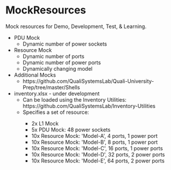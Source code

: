 # MockResources
Mock resources for Demo, Development, Test, &amp; Learning.
<ul>
<li>PDU Mock
	<ul>
	<li>Dynamic number of power sockets</li>
	</ul>
</li>
<li>Resource Mock
	<ul>
	<li>Dynamic number of ports</li>
	<li>Dynamic number of power ports</li>
	<li>Dynamically changing model</li>
	</ul>
</li>
<li>Additional Mocks
	<ul>
	<li>https://github.com/QualiSystemsLab/Quali-University-Prep/tree/master/Shells</li>
	</ul>
</li>
<li>inventory.xlsx - under development
	<ul>
	<li>Can be loaded using the Inventory Utilities: https://github.com/QualiSystemsLab/Inventory-Utilities</li>
	<li>Specifies a set of resource:</li>
		<ul>
		<li>2x L1 Mock</li>
		<li>5x PDU Mock: 48 power sockets</li>
		<li>10x Resource Mock: 'Model-A', 4 ports, 1 power port</li>
		<li>10x Resource Mock: 'Model-B', 8 ports, 1 power port</li>
		<li>10x Resource Mock: 'Model-C', 16 ports, 1 power ports</li>
		<li>10x Resource Mock: 'Model-D', 32 ports, 2 power ports</li>
		<li>10x Resource Mock: 'Model-E', 64 ports, 2 power ports</li>
		</ul>
	</ul>
</li>
</ul>
